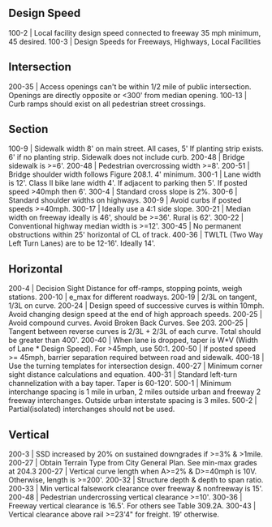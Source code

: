 ## Design Speed
100-2 | Local facility design speed connected to freeway 35 mph minimum, 45 desired.
100-3 | Design Speeds for Freeways, Highways, Local Facilities

## Intersection
200-35 | Access openings can't be within 1/2 mile of public intersection. Openings are directly opposite or <300' from median opening.
100-13 | Curb ramps should exist on all pedestrian street crossings.

## Section
100-9 | Sidewalk width 8' on main street. All cases, 5' If planting strip exists. 6' if no planting strip. Sidewalk does not include curb.
200-48 | Bridge sidewalk is >=6'.
200-48 | Pedestrian overcrossing width >=8'.
200-51 | Bridge shoulder width follows Figure 208.1. 4' minimum.
300-1 | Lane width is 12'. Class II bike lane width 4'. If adjacent to parking then 5'. If posted speed >40mph then 6'.
300-4 | Standard cross slope is 2%. 
300-6 | Standard shoulder widths on highways.
300-9 | Avoid curbs if posted speeds >=40mph.
300-17 | Ideally use a 4:1 side slope.
300-21 | Median width on freeway ideally is 46', should be >=36'. Rural is 62'.
300-22 | Conventional highway median width is >=12'.
300-45 | No permanent obstructions within 25' horizontal of CL of track.
400-36 | TWLTL (Two Way Left Turn Lanes) are to be 12-16'. Ideally 14'. 

## Horizontal
200-4 | Decision Sight Distance for off-ramps, stopping points, weigh stations.
200-10 | e_max for different roadways.
200-19 | 2/3L on tangent, 1/3L on curve.
200-24 | Design speed of successive curves is within 10mph. Avoid changing design speed at the end of high approach speeds.
200-25 | Avoid compound curves. Avoid Broken Back Curves. See 203.
200-25 | Tangent between reverse curves is 2/3L + 2/3L of each curve. Total should be greater than 400'.
200-40 | When lane is dropped, taper is W*V (Width of Lane * Design Speed). For >45mph, use 50:1.
200-50 | If posted speed >= 45mph, barrier separation required between road and sidewalk.
400-18 | Use the turning templates for intersection design.
400-27 | Minimum corner sight distance calculations and equation.
400-31 | Standard left-turn channelization with a bay taper. Taper is 60-120'.
500-1 | Minimum interchange spacing is 1 mile in urban, 2 miles outside urban and freeway 2 freeway interchanges. Outside urban interstate spacing is 3 miles. 
500-2 | Partial(isolated) interchanges should not be used.

## Vertical
200-3 | SSD increased by 20% on sustained downgrades if >=3% & >1mile.
200-27 | Obtain Terrain Type from City General Plan. See min-max grades at 204.3
200-27 | Vertical curve length when A>=2% & D>=40mph is 10V. Otherwise, length is >=200'.
200-32 | Structure depth & depth to span ratio.
200-33 | Min vertical falsework clearance over freeway & nonfreeway is 15'.
200-48 | Pedestrian undercrossing vertical clearance >=10'.
300-36 | Freeway vertical clearance is 16.5'. For others see Table 309.2A.
300-43 | Vertical clearance above rail >=23'4" for freight. 19' otherwise.